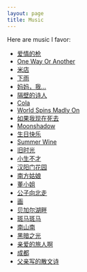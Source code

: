 ```yaml
---
layout: page
title: Music
---
```


Here are music I favor:

<ul>
    <li>
        <a href="https://music.163.com/song?id=1478028488" target="_blank">爱情的枪</a>
    </li>
    <li>
        <a href="https://music.163.com/song?id=16849146" target="_blank">One Way Or Another</a>
    </li>
    <li>
        <a href="https://music.163.com/song?id=26494698" target="_blank">米店</a>
    </li>
    <li>
        <a href="https://music.163.com/song?id=523680573" target="_blank">下雨</a>
    </li>
    <li>
        <a href="https://music.163.com/song?id=28996920" target="_blank">妈妈，我…</a>
    </li>
    <li>
        <a href="https://music.163.com/song?id=1882698161" target="_blank">隔壁的诗人</a>
    </li>
    <li>
        <a href="https://music.163.com/song?id=27238762" target="_blank">Cola</a>
    </li>
    <li>
        <a href="https://music.163.com/#/song?id=468596001" target="_blank">World Spins Madly On</a>
    </li>
    <li>
        <a href="https://music.163.com/#/song?id=356507" target="_blank">如果我现在死去</a>
    </li>
    <li>
        <a href="https://music.163.com/song?id=17242930" target="_blank">Moonshadow</a>
    </li>
    <li>
        <a href="https://music.163.com/song?id=363978" target="_blank">生日快乐</a>
    </li>
    <li>
        <a href="https://music.163.com/song?id=28111814" target="_blank">Summer Wine</a>
    </li>
    <li>
        <a href="https://music.163.com/#/song?id=39635939" target="_blank">旧时光</a>
    </li>
    <li>
        <a href="http://music.163.com/#/m/song?id=1335968789" target="_blank">小生不才</a>
    </li>
    <li>
        <a href="http://music.163.com/#/m/song?id=421148387" target="_blank">汉阳门花园</a>
    </li>
    <li>
        <a href="http://music.163.com/#/m/song?id=202373" target="_blank">南方姑娘</a>
    </li>
    <li>
        <a href="http://music.163.com/#/m/song?id=27646198" target="_blank">董小姐</a>
    </li>
    <li>
        <a href="http://music.163.com/#/m/song?id=1347181386" target="_blank">公子向北走</a>
    </li>
    <li>
        <a href="http://music.163.com/#/m/song?id=202369" target="_blank">画</a>
    </li>
    <li>
        <a href="http://music.163.com/#/m/song?id=109998" target="_blank">贝加尔湖畔</a>
    </li>
    <li>
        <a href="http://music.163.com/#/m/song?id=421934255" target="_blank">斑马斑马</a>
    </li>
    <li>
        <a href="http://music.163.com/#/m/song?id=451370186" target="_blank">南山南</a>
    </li>
    <li>
        <a href="http://music.163.com/#/m/song?id=253968" target="_blank">黑暗之光</a>
    </li>
    <li>
        <a href="http://music.163.com/#/m/song?id=1371939273" target="_blank">亲爱的旅人啊</a>
    </li>
    <li>
        <a href="http://music.163.com/#/m/song?id=436514312" target="_blank">成都</a>
    </li>
    <li>
        <a href="http://music.163.com/#/m/song?id=417250673" target="_blank">父亲写的散文诗</a>
    </li>
</ul>